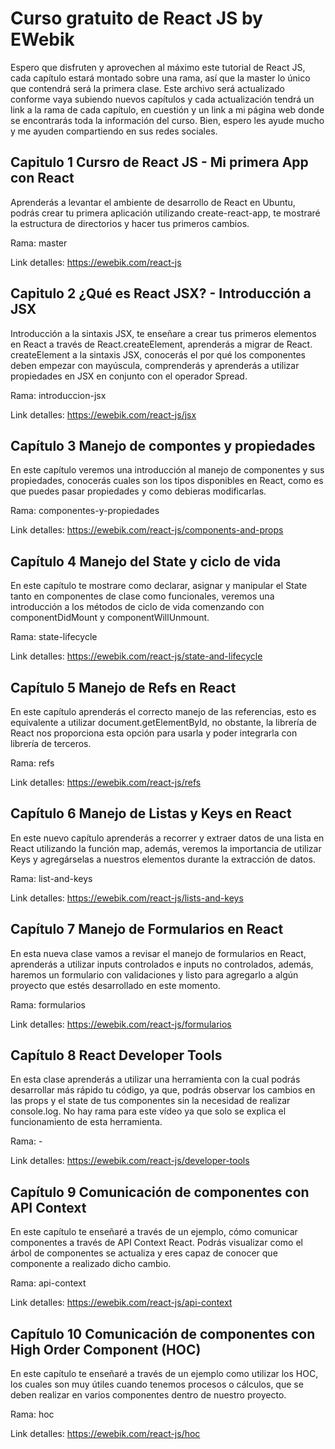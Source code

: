 # Curso gratuito de React JS by EWebik
Espero que disfruten y aprovechen al máximo este tutorial de React JS, cada capítulo estará montado sobre una rama, así que la master lo único que contendrá será la primera clase.
Este archivo será actualizado conforme vaya subiendo nuevos capítulos y cada actualización tendrá un link a la rama de cada capítulo, en cuestión y un link a mi página web donde se encontrarás toda la información del curso.
Bien, espero les ayude mucho y me ayuden compartiendo en sus redes sociales.

## Capitulo 1 Cursro de React JS - Mi primera App con React

Aprenderás a levantar el ambiente de desarrollo de React en Ubuntu, podrás crear tu primera aplicación utilizando create-react-app, te mostraré la estructura de directorios y hacer tus primeros cambios.

Rama: master

Link detalles: https://ewebik.com/react-js

## Capitulo 2 ¿Qué es React JSX? - Introducción a JSX

Introducción a la sintaxis JSX, te enseñare a crear tus primeros elementos en React a través de React.createElement, aprenderás a migrar de React. createElement a la sintaxis JSX, conocerás el por qué los componentes deben empezar con mayúscula, comprenderás y aprenderás a utilizar propiedades en JSX en conjunto con el operador Spread.

Rama: introduccion-jsx

Link detalles: https://ewebik.com/react-js/jsx

## Capítulo 3 Manejo de compontes y propiedades

En este capítulo veremos una introducción al manejo de componentes y sus propiedades, conocerás cuales son los tipos disponibles en React, como es que puedes pasar propiedades y como debieras modificarlas.

Rama: componentes-y-propiedades

Link detalles: https://ewebik.com/react-js/components-and-props

## Capítulo 4 Manejo del State y ciclo de vida

En este capítulo te mostrare como declarar, asignar y manipular el State tanto en componentes de clase como funcionales, veremos una introducción a los métodos de ciclo de vida comenzando con componentDidMount y componentWillUnmount.

Rama: state-lifecycle

Link detalles: https://ewebik.com/react-js/state-and-lifecycle

## Capítulo 5 Manejo de Refs en React

En este capítulo aprenderás el correcto manejo de las referencias, esto es equivalente a utilizar document.getElementById, no obstante, la librería de React nos proporciona esta opción para usarla y poder integrarla con librería de terceros.

Rama: refs

Link detalles: https://ewebik.com/react-js/refs

## Capítulo 6 Manejo de Listas y Keys en React

En este nuevo capítulo aprenderás a recorrer y extraer datos de una lista en React utilizando la función map, además, veremos la importancia de utilizar Keys y agregárselas a nuestros elementos durante la extracción de datos.

Rama: list-and-keys

Link detalles: https://ewebik.com/react-js/lists-and-keys

## Capítulo 7 Manejo de Formularios en React

En esta nueva clase vamos a revisar el manejo de formularios en React, aprenderás a utilizar inputs controlados e inputs no controlados, además, haremos un formulario con validaciones y listo para agregarlo a algún proyecto que estés desarrollado en este momento.

Rama: formularios

Link detalles: https://ewebik.com/react-js/formularios

## Capítulo 8 React Developer Tools

En esta clase aprenderás a utilizar una herramienta con la cual podrás desarrollar más rápido tu código, ya que, podrás observar los cambios en las props y el state de tus componentes sin la necesidad de realizar console.log. No hay rama para este vídeo ya que solo se explica el funcionamiento de esta herramienta.

Rama: -

Link detalles: https://ewebik.com/react-js/developer-tools

## Capítulo 9 Comunicación de componentes con API Context

En este capítulo te enseñaré a través de un ejemplo, cómo comunicar componentes a través de API Context React. Podrás visualizar como el árbol de componentes se actualiza y eres capaz de conocer que componente a realizado dicho cambio.

Rama: api-context

Link detalles: https://ewebik.com/react-js/api-context

## Capítulo 10 Comunicación de componentes con High Order Component (HOC)

En este capítulo te enseñaré a través de un ejemplo como utilizar los HOC, los cuales son muy útiles cuando tenemos procesos o cálculos, que se deben realizar en varios componentes dentro de nuestro proyecto.

Rama: hoc

Link detalles: https://ewebik.com/react-js/hoc

